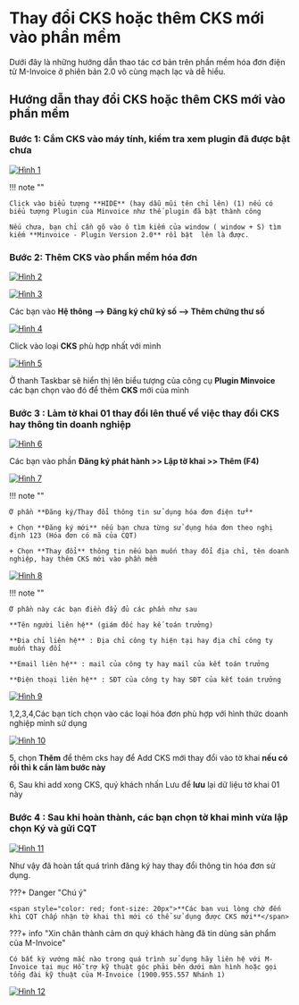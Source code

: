 # **Thay đổi CKS hoặc thêm CKS mới vào phần mềm**

Dưới đây là những hướng dẫn thao tác cơ bản trên phần mềm hóa đơn điện tử M-Invoice ở phiên bản 2.0 vô cùng mạch lạc và dễ hiểu.

## **Hướng dẫn thay đổi CKS hoặc thêm CKS mới vào phần mềm**

### Bước 1: Cắm CKS vào máy tính, kiểm tra xem plugin đã được bật chưa

[![Hình 1]][Hình 1]

[Hình 1]: ../assets/images/invoice2/2.0_them-cks-moi_1.png

!!! note ""

    Click vào biểu tượng **HIDE** (hay dẫu mũi tên chỉ lên) (1) nếu có biểu tượng Plugin của Minvoice như thế plugin đã bật thành công

    Nếu chưa, bạn chỉ cần gõ vào ô tìm kiếm của window ( window + S) tìm kiếm **Minvoice - Plugin Version 2.0** rồi bật  lên là được.

### Bước 2: Thêm CKS vào phần mềm hóa đơn

[![Hình 2]][Hình 2]

[Hình 2]: ../assets/images/invoice2/2.0_them-cks-moi_2.png

[![Hình 3]][Hình 3]

[Hình 3]: ../assets/images/invoice2/2.0_them-cks-moi_3.png

Các bạn vào **Hệ thông --> Đăng ký chữ ký số --> Thêm chứng thư số**

[![Hình 4]][Hình 4]

[Hình 4]: ../assets/images/invoice2/2.0_them-cks-moi_4.png

Click vào loại **CKS** phù hợp nhất với mình

[![Hình 5]][Hình 5]

[Hình 5]: ../assets/images/invoice2/2.0_them-cks-moi_5.png

Ở thanh Taskbar sẽ hiển thị lên biểu tượng của công cụ **Plugin Minvoice** các bạn chọn vào đó để thêm **CKS** mới của mình

### Bước 3 : Làm tờ khai 01 thay đổi lên thuế về việc thay đổi CKS hay thông tin doanh nghiệp

[![Hình 6]][Hình 6]

[Hình 6]: ../assets/images/invoice2/2.0_them-cks-moi_6.png

Các bạn vào phần **Đăng ký phát hành >> Lập tờ khai >> Thêm (F4)**

[![Hình 7]][Hình 7]

[Hình 7]: ../assets/images/invoice2/2.0_them-cks-moi_7.png

!!! note ""

    Ở phần **Đăng ký/Thay đổi thông tin sử dụng hóa đơn điện tử**

    + Chọn **Đăng ký mới** nếu bạn chưa từng sử dụng hóa đơn theo nghị định 123 (Hóa đơn có mã của CQT)

    + Chọn **Thay đổi** thông tin nếu bạn muốn thay đổi địa chỉ, tên doanh nghiệp, hay thêm CKS mới vào phần mềm

[![Hình 8]][Hình 8]

[Hình 8]: ../assets/images/invoice2/2.0_them-cks-moi_8.png

!!! note ""

    Ở phần này các bạn điền đẩy đủ các phần như sau

    **Tên người liên hệ** (giám đốc hay kế toán trưởng)

    **Đia chỉ liên hệ** : Địa chỉ công ty hiện tại hay địa chỉ công ty muốn thay đổi

    **Email liên hệ** : mail của công ty hay mail của kết toán trưởng

    **Điện thoại liên hệ** : SĐT của công ty hay SĐT của kết toán trưởng

[![Hình 9]][Hình 9]

[Hình 9]: ../assets/images/invoice2/2.0_them-cks-moi_9.png

1,2,3,4,Các bạn tích chọn vào các loại hóa đơn phù hợp với hình thức doanh nghiệp mình sử dụng

[![Hình 10]][Hình 10]

[Hình 10]: ../assets/images/invoice2/2.0_them-cks-moi_10.png

5, chọn **Thêm** để thêm cks hay để Add CKS mới thay đổi vào tờ khai **nếu có rồi thì k cần làm bước này**

6, Sau khi add xong CKS, quý khách nhấn Lưu để **lưu** lại dữ liệu tờ khai 01 này

### Bước 4 : Sau khi hoàn thành, các bạn chọn tờ khai mình vừa lập chọn Ký và gửi CQT

[![Hình 11]][Hình 11]

[Hình 11]: ../assets/images/invoice2/2.0_them-cks-moi_11.png

Như vậy đã hoàn tất quá trình đăng ký hay thay đổi thông tin hóa đơn sử dụng.

???+ Danger "Chú ý"

    <span style="color: red; font-size: 20px">**Các bạn vui lòng chờ đến khi CQT chấp nhận tờ khai thì mới có thể sử dụng được CKS mới**</span>

???+ info "Xin chân thành cảm ơn quý khách hàng đã tin dùng sản phẩm của M-Invoice"

    Có bất kỳ vướng mắc nào trong quá trình sử dụng hãy liên hệ với M-Invoice tại mục Hỗ trợ kỹ thuật góc phải bên dưới màn hình hoặc gọi tổng đài kỹ thuật của M-Invoice (1900.955.557 Nhánh 1)

[![Hình 12]][Hình 12]

[Hình 12]: ../assets/images/invoice2/hotro.png
